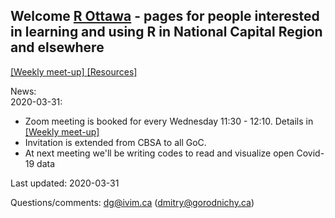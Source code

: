 <!-- # r-ottawa [https://IVI-M.github.io/r-ottawa/](https://IVI-M.github.io/r-ottawa/)
R Ottawa: Learning and using R together in National Capital Region - Resouces for weekly meet-ups -->


## Welcome [R Ottawa](https://ivi-m.github.io/r-ottawa/) - pages for people interested in learning and using R in National Capital Region and elsewhere

<!-- 
[ [R-101 (beginners)] ](r101.md) [ [Weekly meet-up] ](weekly.md)
[ [Resources] ](get.md)  
[ [Tools, Tricks, Tips] ](ttt.md) 
[[Community]](community.md) [ [About] ](about.md)
-->

[ [Weekly meet-up] ](weekly.md)
[ [Resources] ](get.md)  


News:   
2020-03-31:    
- Zoom meeting is booked for every Wednesday 11:30 - 12:10. Details in [ [Weekly meet-up] ](weekly.md)
- Invitation is extended from CBSA to all GoC.  
- At next meeting we'll be writing codes to read and visualize open Covid-19 data


Last updated: 2020-03-31


Questions/comments: dg@ivim.ca (dmitry@gorodnichy.ca) 
<!-- Questions/comments: dg@ivim.ca (dmitry@gorodnichy.ca) or via gcconnex.ca -->
